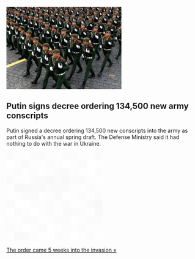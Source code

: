 
![Putin signs decree ordering 134,500 new army conscripts](./20220331175856.png)
## Putin signs decree ordering 134,500 new army conscripts

Putin signed a decree ordering 134,500 new conscripts into the army as part of Russia's annual spring draft. The Defense Ministry said it had nothing to do with the war in Ukraine.

![pic](../square_bg.png)

[The order came 5 weeks into the invasion »](https://www.yahoo.com/news/russia-drafts-134-500-conscripts-101839663.html)
